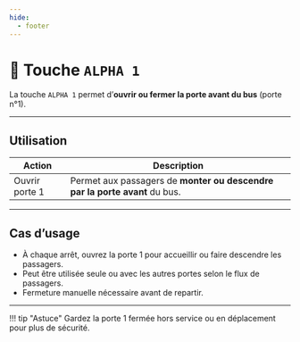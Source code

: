 ```yaml
---
hide:
  - footer
---
```


# 🔘 Touche `ALPHA 1`

La touche `ALPHA 1` permet d’**ouvrir ou fermer la porte avant du bus** (porte n°1).

---

## Utilisation

| Action           | Description                                                               |
|------------------|---------------------------------------------------------------------------|
| Ouvrir porte 1   | Permet aux passagers de **monter ou descendre par la porte avant** du bus. |

---

## Cas d’usage

- À chaque arrêt, ouvrez la porte 1 pour accueillir ou faire descendre les passagers.
- Peut être utilisée seule ou avec les autres portes selon le flux de passagers.
- Fermeture manuelle nécessaire avant de repartir.

---

!!! tip "Astuce"
    Gardez la porte 1 fermée hors service ou en déplacement pour plus de sécurité.
